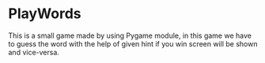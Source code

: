 # PlayWords
This is a small game made by using Pygame module, in this game we have to guess the word with the help of given hint if you win screen will be shown and vice-versa.

